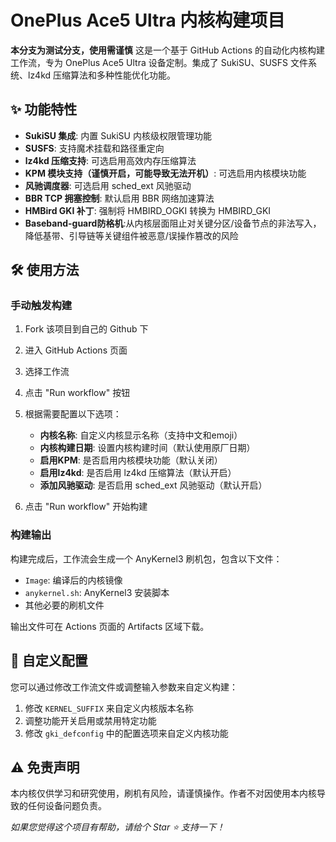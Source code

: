 # OnePlus Ace5 Ultra 内核构建项目
**本分支为测试分支，使用需谨慎**
这是一个基于 GitHub Actions 的自动化内核构建工作流，专为 OnePlus Ace5 Ultra 设备定制。集成了 SukiSU、SUSFS 文件系统、lz4kd 压缩算法和多种性能优化功能。

## ✨ 功能特性

- **SukiSU 集成**: 内置 SukiSU 内核级权限管理功能
- **SUSFS**: 支持魔术挂载和路径重定向
- **lz4kd 压缩支持**: 可选启用高效内存压缩算法
- **KPM 模块支持（谨慎开启，可能导致无法开机）**: 可选启用内核模块功能
- **风驰调度器**: 可选启用 sched_ext 风驰驱动
- **BBR TCP 拥塞控制**: 默认启用 BBR 网络加速算法
- **HMBird GKI 补丁**: 强制将 HMBIRD_OGKI 转换为 HMBIRD_GKI
- **Baseband-guard防格机**:从内核层面阻止对关键分区/设备节点的非法写入，降低基带、引导链等关键组件被恶意/误操作篡改的风险

## 🛠️ 使用方法

### 手动触发构建

1. Fork 该项目到自己的 Github 下
2. 进入 GitHub Actions 页面
3. 选择工作流
4. 点击 "Run workflow" 按钮
5. 根据需要配置以下选项：

   - **内核名称**: 自定义内核显示名称（支持中文和emoji）
   - **内核构建日期**: 设置内核构建时间（默认使用原厂日期）
   - **启用KPM**: 是否启用内核模块功能（默认关闭）
   - **启用lz4kd**: 是否启用 lz4kd 压缩算法（默认开启）
   - **添加风驰驱动**: 是否启用 sched_ext 风驰驱动（默认开启）

6. 点击 "Run workflow" 开始构建

### 构建输出

构建完成后，工作流会生成一个 AnyKernel3 刷机包，包含以下文件：

- `Image`: 编译后的内核镜像
- `anykernel.sh`: AnyKernel3 安装脚本
- 其他必要的刷机文件

输出文件可在 Actions 页面的 Artifacts 区域下载。



## 🔄 自定义配置

您可以通过修改工作流文件或调整输入参数来自定义构建：

1. 修改 `KERNEL_SUFFIX` 来自定义内核版本名称
2. 调整功能开关启用或禁用特定功能
3. 修改 `gki_defconfig` 中的配置选项来自定义内核功能



## ⚠️ 免责声明

本内核仅供学习和研究使用，刷机有风险，请谨慎操作。作者不对因使用本内核导致的任何设备问题负责。



*如果您觉得这个项目有帮助，请给个 Star ⭐ 支持一下！*
